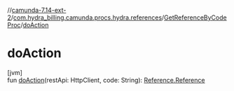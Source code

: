 //[camunda-7.14-ext-2](../../../index.md)/[com.hydra_billing.camunda.procs.hydra.references](../index.md)/[GetReferenceByCodeProc](index.md)/[doAction](do-action.md)

# doAction

[jvm]\
fun [doAction](do-action.md)(restApi: HttpClient, code: String): [Reference.Reference](../../com.hydra_billing.camunda.api.hydra.rest.v2/-reference/-reference/index.md)
